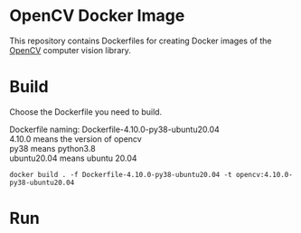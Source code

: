 # OpenCV Docker Image

This repository contains Dockerfiles for creating Docker images of the [OpenCV](https://opencv.org/) computer vision library. 

# Build

Choose the Dockerfile you need to build. 

Dockerfile naming: Dockerfile-4.10.0-py38-ubuntu20.04  
4.10.0 means the version of opencv  
py38 means python3.8  
ubuntu20.04 means ubuntu 20.04  

``` shell
docker build . -f Dockerfile-4.10.0-py38-ubuntu20.04 -t opencv:4.10.0-py38-ubuntu20.04
```

# Run
``` shell

```